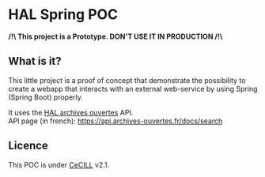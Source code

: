# HAL Spring POC #

**/!\ This project is a Prototype. DON'T USE IT IN PRODUCTION /!\\**

## What is it? ##

This little project is a proof of concept that demonstrate the possibility to create a webapp that interacts with an external web-service
by using Spring (Spring Boot) properly.

It uses the [HAL archives ouvertes](https://hal.archives-ouvertes.fr) API.  
API page (in french): https://api.archives-ouvertes.fr/docs/search

## Licence ##

This POC is under [CeCILL](https://cecill.info/licences/Licence_CeCILL_V2.1-en.txt) v2.1.
